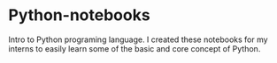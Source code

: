 # Python-notebooks

Intro to Python programing language.
I created these notebooks for my interns to easily learn some of the basic and core concept of Python. 
